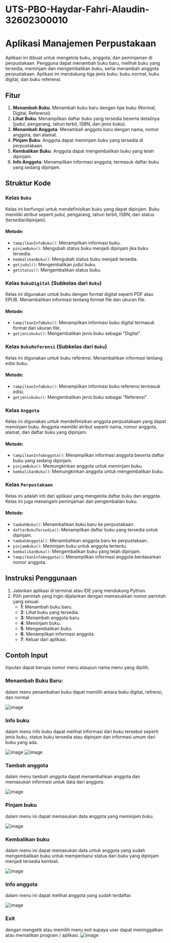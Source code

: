 # UTS-PBO-Haydar-Fahri-Alaudin-32602300010
# Aplikasi Manajemen Perpustakaan

Aplikasi ini dibuat untuk mengelola buku, anggota, dan peminjaman di perpustakaan. Pengguna dapat menambah buku baru, melihat buku yang tersedia, meminjam dan mengembalikan buku, serta menambah anggota perpustakaan. Aplikasi ini mendukung tiga jenis buku: buku normal, buku digital, dan buku referensi.

## Fitur
1. **Menambah Buku**: Menambah buku baru dengan tipe buku (Normal, Digital, Referensi).
2. **Lihat Buku**: Menampilkan daftar buku yang tersedia beserta detailnya (judul, pengarang, tahun terbit, ISBN, dan jenis buku).
3. **Menambah Anggota**: Menambah anggota baru dengan nama, nomor anggota, dan alamat.
4. **Pinjam Buku**: Anggota dapat meminjam buku yang tersedia di perpustakaan.
5. **Kembalikan Buku**: Anggota dapat mengembalikan buku yang telah dipinjam.
6. **Info Anggota**: Menampilkan informasi anggota, termasuk daftar buku yang sedang dipinjam.

## Struktur Kode

### Kelas `Buku`
Kelas ini berfungsi untuk mendefinisikan buku yang dapat dipinjam. Buku memiliki atribut seperti judul, pengarang, tahun terbit, ISBN, dan status (tersedia/dipinjam).

#### Metode:
- `tampilkanInfoBuku()`: Menampilkan informasi buku.
- `pinjamBuku()`: Mengubah status buku menjadi dipinjam jika buku tersedia.
- `kembalikanBuku()`: Mengubah status buku menjadi tersedia.
- `getjudul()`: Mengembalikan judul buku.
- `getstatus()`: Mengembalikan status buku.

### Kelas `BukuDigital` (Subkelas dari `Buku`)
Kelas ini digunakan untuk buku dengan format digital seperti PDF atau EPUB. Menambahkan informasi tentang format file dan ukuran file.

#### Metode:
- `tampilkanInfoBuku()`: Menampilkan informasi buku digital termasuk format dan ukuran file.
- `getjenisbuku()`: Mengembalikan jenis buku sebagai "Digital".

### Kelas `BukuReferensi` (Subkelas dari `Buku`)
Kelas ini digunakan untuk buku referensi. Menambahkan informasi tentang edisi buku.

#### Metode:
- `tampilkanInfoBuku()`: Menampilkan informasi buku referensi termasuk edisi.
- `getjenisbuku()`: Mengembalikan jenis buku sebagai "Referensi".

### Kelas `Anggota`
Kelas ini digunakan untuk mendefinisikan anggota perpustakaan yang dapat meminjam buku. Anggota memiliki atribut seperti nama, nomor anggota, alamat, dan daftar buku yang dipinjam.

#### Metode:
- `tampilkanInfoAnggota()`: Menampilkan informasi anggota beserta daftar buku yang sedang dipinjam.
- `pinjamBuku()`: Memungkinkan anggota untuk meminjam buku.
- `kembalikanBuku()`: Memungkinkan anggota untuk mengembalikan buku.

### Kelas `Perpustakaan`
Kelas ini adalah inti dari aplikasi yang mengelola daftar buku dan anggota. Kelas ini juga menangani peminjaman dan pengembalian buku.

#### Metode:
- `tambahBuku()`: Menambahkan buku baru ke perpustakaan.
- `daftarBukuTersedia()`: Menampilkan daftar buku yang tersedia untuk dipinjam.
- `tambahAnggota()`: Menambahkan anggota baru ke perpustakaan.
- `pinjamBuku()`: Meminjam buku untuk anggota tertentu.
- `kembalikanBuku()`: Mengembalikan buku yang telah dipinjam.
- `tampilkanInfoAnggota()`: Menampilkan informasi anggota berdasarkan nomor anggota.

## Instruksi Penggunaan

1. Jalankan aplikasi di terminal atau IDE yang mendukung Python.
2. Pilih perintah yang ingin dijalankan dengan memasukkan nomor perintah yang sesuai:
    - **1**: Menambah buku baru.
    - **2**: Lihat buku yang tersedia.
    - **3**: Menambah anggota baru.
    - **4**: Meminjam buku.
    - **5**: Mengembalikan buku.
    - **6**: Menampilkan informasi anggota.
    - **7**: Keluar dari aplikasi.

## Contoh Input
Inputan dapat berupa nomor menu ataupun nama menu yang dipilih.

### Menambah Buku Baru:
dalam menu penambahan buku dapat memilih antara buku digital, refrensi, dan normal

![image](https://github.com/user-attachments/assets/de6de281-b03b-4818-b083-b3d860cc9ecd)

### Info buku 
dalam menu info buku dapat melihat informasi dari buku tersebut seperti jenis buku, status buku tersedia atau dipinjam dan informasi umum dari buku yang ada.

![image](https://github.com/user-attachments/assets/67fef6aa-1bce-492b-89a5-0a07d4c0762d)
![image](https://github.com/user-attachments/assets/3a6f5213-b28b-4eee-a4bf-1429aaa11975)

### Tambah anggota
dalam menu tambah anggota dapat menambahkan anggota dan memasukan informasi untuk data dari anggota.

![image](https://github.com/user-attachments/assets/9a5e9dea-ae9e-448e-a217-6d8bc23f85ae)

### Pinjam buku
dalam menu ini dapat memasukan data anggota yang meminjam buku.

![image](https://github.com/user-attachments/assets/3dafdb5d-c3b0-4eff-8458-6dc9b04fab14)

### Kembalikan buku
dalam menu ini dapat memasukan data untuk anggota yang sudah mengembalikan buku untuk memperbarui status dari buku yang dipinjam menjadi tersedia kembali.

![image](https://github.com/user-attachments/assets/1e3f9e33-d49f-4845-b31a-53fce62a8a9d)

### Info anggota 
dalam menu ini dapat melihat anggota yang sudah terdaftar.

![image](https://github.com/user-attachments/assets/e43ac8f6-2b34-4c3f-9669-65ba56c40816)

### Exit
dengan mengetik atau memilih menu exit supaya user dapat meninggalkan atau mematikan program / aplikasi.
![image](https://github.com/user-attachments/assets/04c14add-b5b9-410a-8398-164277ef04fd)









